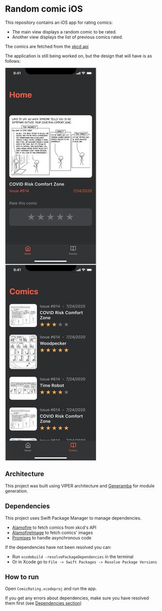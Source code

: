 # Random comic iOS

This repository contains an iOS app for rating comics:

-   The main view displays a random comic to be rated.
-   Another view displays the list of previous comics rated.

The comics are fetched from the [xkcd api](https://xkcd.com/json.html)

The application is still being worked on, but the design that will have is as follows:

![main view design](./main-view-design.png)
![history view design](./history-view-design.png)

## Architecture

This project was built using VIPER architecture and [Generamba](https://github.com/strongself/Generamba) for module generation.

## Dependencies

This project uses Swift Package Manager to manage dependencies.

-   [Alamofire](https://github.com/Alamofire/Alamofire) to fetch comics from xkcd's API
-   [AlamofireImage](https://github.com/Alamofire/AlamofireImage) to fetch comics' images
-   [Promises](https://github.com/google/promises) to handle asynchronous code

If the dependencies have not been resolved you can:

-   Run `xcodebuild -resolvePackageDependencies` in the terminal
-   Or in Xcode go to `File -> Swift Packages -> Resolve Package Versions`

## How to run

Open `ComicRating.xcodeproj` and run the app.

If you get any errors about dependencies, make sure you have resolved them first (see [Dependencies section](#Dependencies))

